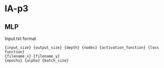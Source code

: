 # IA-p3

## MLP
Input.txt format
```
{input_size} {output_size} {depth} {nodes} {activation_function} {loss function}
{filename_x} {filename_y}
{epochs} {alpha} {batch_size}
```

